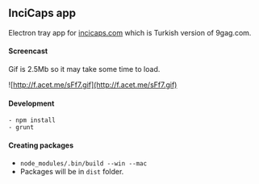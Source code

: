 ## InciCaps app

Electron tray app for [incicaps.com](http://incicaps.com) which is Turkish version of 9gag.com.


#### Screencast

Gif is 2.5Mb so it may take some time to load.

![http://f.acet.me/sFf7.gif](http://f.acet.me/sFf7.gif)


#### Development

```
- npm install
- grunt
```

#### Creating packages

- `node_modules/.bin/build --win --mac`
- Packages will be in `dist` folder.
